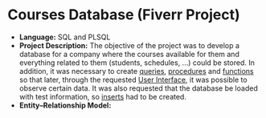 # Courses Database (Fiverr Project)

* **Language:** SQL and PLSQL
* **Project Description:** The objective of the project was to develop a database for a company where the courses available for them and everything related to them (students, schedules, ...) could be stored. In addition, it was necessary to create [queries](/SQLFiles/queries.sql), [procedures](/SQLFiles/procedures.sql) and [functions](/SQLFiles/functions.sql) so that later, through the requested [User Interface](/SQLFiles/userInterface.sql), it was possible to observe certain data. It was also requested that the database be loaded with test information, so [inserts](/SQLFiles/inserts.sql) had to be created.
* **Entity–Relationship Model:**
> <img source="" >

